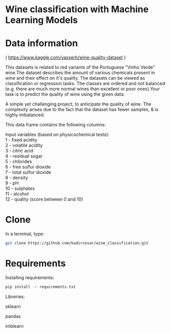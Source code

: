 # Wine classification with Machine Learning Models 
# Data information
( https://www.kaggle.com/yasserh/wine-quality-dataset )

This datasets is related to red variants of the Portuguese "Vinho Verde" wine.The dataset describes the amount of various chemicals present in wine and their effect on it's quality. The datasets can be viewed as classification or regression tasks. The classes are ordered and not balanced (e.g. there are much more normal wines than excellent or poor ones).Your task is to predict the quality of wine using the given data.

A simple yet challenging project, to anticipate the quality of wine.
The complexity arises due to the fact that the dataset has fewer samples, & is highly imbalanced.

This data frame contains the following columns:

Input variables (based on physicochemical tests):\
1 - fixed acidity\
2 - volatile acidity\
3 - citric acid\
4 - residual sugar\
5 - chlorides\
6 - free sulfur dioxide\
7 - total sulfur dioxide\
8 - density\
9 - pH\
10 - sulphates\
11 - alcohol\
12 - quality (score between 0 and 10)

# Clone

In a terminal, type:
```bash
git clone https://github.com/kadircosar/wine_classification.git
```

# Requirements 
İnstalling requirements:
```bash
pip install -r requirements.txt
```


Libreries:

sklearn

pandas

imblearn

